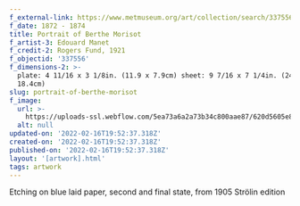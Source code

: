 ```yaml
---
f_external-link: https://www.metmuseum.org/art/collection/search/337556
f_date: 1872 - 1874
title: Portrait of Berthe Morisot
f_artist-3: Edouard Manet
f_credit-2: Rogers Fund, 1921
f_objectid: '337556'
f_dimensions-2: >-
  plate: 4 11/16 x 3 1/8in. (11.9 x 7.9cm) sheet: 9 7/16 x 7 1/4in. (24 x
  18.4cm)
slug: portrait-of-berthe-morisot
f_image:
  url: >-
    https://uploads-ssl.webflow.com/5ea73a6a2a73b34c800aae87/620d5605e8c201666017e791_DP815318.jpeg
  alt: null
updated-on: '2022-02-16T19:52:37.318Z'
created-on: '2022-02-16T19:52:37.318Z'
published-on: '2022-02-16T19:52:37.318Z'
layout: '[artwork].html'
tags: artwork
---
```


Etching on blue laid paper, second and final state, from 1905 Strölin edition
